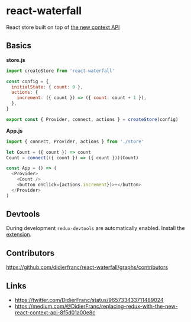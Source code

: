 # react-waterfall

React store built on top of [the new context API](https://reactjs.org/docs/context.html)

## Basics

**store.js**
```js
import createStore from 'react-waterfall'

const config = {
  initialState: { count: 0 },
  actions: {
    increment: ({ count }) => ({ count: count + 1 }),
  },
}

export const { Provider, connect, actions } = createStore(config)
```

**App.js**
```js
import { connect, Provider, actions } from './store'

let Count = ({ count }) => count
Count = connect(({ count }) => ({ count }))(Count)

const App = () => (
  <Provider>
    <Count />
    <button onClick={actions.increment})>+</button>
  </Provider>
)
```

## Devtools

During development `redux-devtools` are automatically enabled. Install the [extension](https://chrome.google.com/webstore/detail/redux-devtools/lmhkpmbekcpmknklioeibfkpmmfibljd).

## Contributors

https://github.com/didierfranc/react-waterfall/graphs/contributors

## Links

* https://twitter.com/DidierFranc/status/965733433711489024
* https://medium.com/@DidierFranc/replacing-redux-with-the-new-react-context-api-8f5d01a00e8c